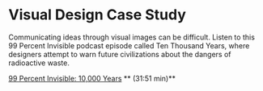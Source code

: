 # Visual Design Case Study


Communicating ideas through visual images can be difficult. Listen to this 99 Percent Invisible podcast episode called Ten Thousand Years, where designers attempt to warn future civilizations about the dangers of radioactive waste. 
  
[99 Percent Invisible: 10,000 Years](http://99percentinvisible.org/episode/ten-thousand-years/) ** (31:51 min)**